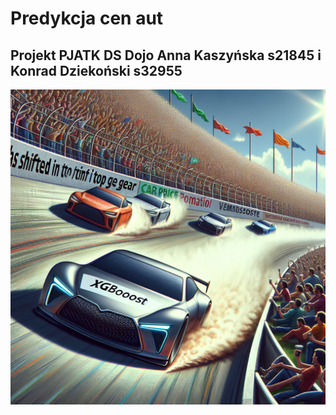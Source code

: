 # Predykcja cen aut

## Projekt PJATK DS Dojo Anna Kaszyńska s21845 i Konrad Dziekoński s32955

![XGBoost Model](XGBoost.png)
